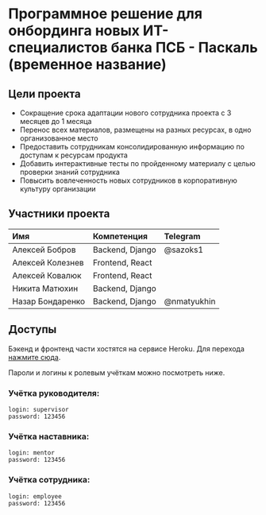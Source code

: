 # Программное решение для онбординга новых ИТ-специалистов банка ПСБ - Паскаль (временное название)

## Цели проекта

* Сокращение срока адаптации нового сотрудника проекта с 3 месяцев до 1 месяца
* Перенос всех материалов, размещены на разных ресурсах, в одно организованное место
* Предоставить сотрудникам консолидированную информацию по доступам к ресурсам продукта
* Добавить интерактивные тесты по пройденному материалу с целью проверки знаний сотрудника
* Повысить вовлеченность новых сотрудников в корпоративную культуру организации

## Участники проекта

|       Имя        |         Компетенция         |        Telegram        |
|:-----------------|:----------------------------|:-----------------------|
| Алексей Бобров   | Backend, Django             | @sazoks1               |
| Алексей Колезнев | Frontend, React             |                        |
| Алексей Ковалюк  | Frontend, React             |                        |
| Никита Матюхин   | Backend, Django             |                        |
| Назар Бондаренко | Backend, Django             | @nmatyukhin            |

## Доступы

Бэкенд и фронтенд части хостятся на сервисе Heroku. Для перехода [нажмите сюда](https://backend-final-cp-21.herokuapp.com/ "Задеплоенная версия").

Пароли и логины к ролевым учёткам можно посмотреть ниже.

### Учётка руководителя:
```
login: supervisor
password: 123456
```
### Учётка наставника:
```
login: mentor
password: 123456
```
### Учётка сотрудника:
```
login: employee
password: 123456
```
